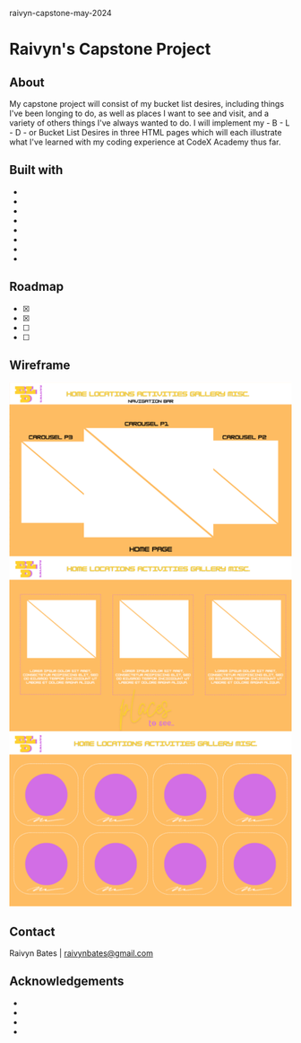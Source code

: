 raivyn-capstone-may-2024
# Raivyn's Capstone Project

## About

My capstone project will consist of my bucket list desires, including things I've been longing
to do, as well as places I want to see and visit, and a variety of others things I've always 
wanted to do. I will implement my - B - L - D - or Bucket List Desires in three HTML pages 
which will each illustrate what I've learned with my coding experience at CodeX Academy thus far.

## Built with

* 
* 
* 
* 
* 
* 
* 
* 

## Roadmap

- [x]
- [x] 
- [ ] 
- [ ] 

## Wireframe

![Wireframe for index.html](<Wireframe I.png>)
![Wireframe for locations.html](<Wireframe II.png>)
![Wireframe for gallery.html](<Wireframe III.png>)
## Contact

Raivyn Bates | 
raivynbates@gmail.com

## Acknowledgements 

- 
- 
- 
- 

